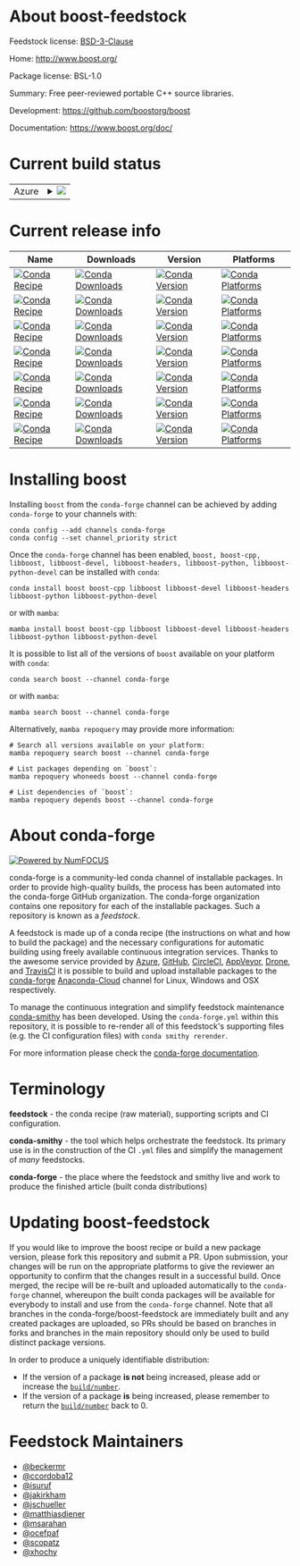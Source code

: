 About boost-feedstock
=====================

Feedstock license: [BSD-3-Clause](https://github.com/conda-forge/boost-feedstock/blob/main/LICENSE.txt)

Home: http://www.boost.org/

Package license: BSL-1.0

Summary: Free peer-reviewed portable C++ source libraries.

Development: https://github.com/boostorg/boost

Documentation: https://www.boost.org/doc/

Current build status
====================


<table>
    
  <tr>
    <td>Azure</td>
    <td>
      <details>
        <summary>
          <a href="https://dev.azure.com/conda-forge/feedstock-builds/_build/latest?definitionId=107&branchName=main">
            <img src="https://dev.azure.com/conda-forge/feedstock-builds/_apis/build/status/boost-feedstock?branchName=main">
          </a>
        </summary>
        <table>
          <thead><tr><th>Variant</th><th>Status</th></tr></thead>
          <tbody><tr>
              <td>linux_64</td>
              <td>
                <a href="https://dev.azure.com/conda-forge/feedstock-builds/_build/latest?definitionId=107&branchName=main">
                  <img src="https://dev.azure.com/conda-forge/feedstock-builds/_apis/build/status/boost-feedstock?branchName=main&jobName=linux&configuration=linux%20linux_64_" alt="variant">
                </a>
              </td>
            </tr><tr>
              <td>linux_aarch64</td>
              <td>
                <a href="https://dev.azure.com/conda-forge/feedstock-builds/_build/latest?definitionId=107&branchName=main">
                  <img src="https://dev.azure.com/conda-forge/feedstock-builds/_apis/build/status/boost-feedstock?branchName=main&jobName=linux&configuration=linux%20linux_aarch64_" alt="variant">
                </a>
              </td>
            </tr><tr>
              <td>linux_ppc64le</td>
              <td>
                <a href="https://dev.azure.com/conda-forge/feedstock-builds/_build/latest?definitionId=107&branchName=main">
                  <img src="https://dev.azure.com/conda-forge/feedstock-builds/_apis/build/status/boost-feedstock?branchName=main&jobName=linux&configuration=linux%20linux_ppc64le_" alt="variant">
                </a>
              </td>
            </tr><tr>
              <td>osx_64</td>
              <td>
                <a href="https://dev.azure.com/conda-forge/feedstock-builds/_build/latest?definitionId=107&branchName=main">
                  <img src="https://dev.azure.com/conda-forge/feedstock-builds/_apis/build/status/boost-feedstock?branchName=main&jobName=osx&configuration=osx%20osx_64_" alt="variant">
                </a>
              </td>
            </tr><tr>
              <td>osx_arm64</td>
              <td>
                <a href="https://dev.azure.com/conda-forge/feedstock-builds/_build/latest?definitionId=107&branchName=main">
                  <img src="https://dev.azure.com/conda-forge/feedstock-builds/_apis/build/status/boost-feedstock?branchName=main&jobName=osx&configuration=osx%20osx_arm64_" alt="variant">
                </a>
              </td>
            </tr><tr>
              <td>win_64</td>
              <td>
                <a href="https://dev.azure.com/conda-forge/feedstock-builds/_build/latest?definitionId=107&branchName=main">
                  <img src="https://dev.azure.com/conda-forge/feedstock-builds/_apis/build/status/boost-feedstock?branchName=main&jobName=win&configuration=win%20win_64_" alt="variant">
                </a>
              </td>
            </tr>
          </tbody>
        </table>
      </details>
    </td>
  </tr>
</table>

Current release info
====================

| Name | Downloads | Version | Platforms |
| --- | --- | --- | --- |
| [![Conda Recipe](https://img.shields.io/badge/recipe-boost-green.svg)](https://anaconda.org/conda-forge/boost) | [![Conda Downloads](https://img.shields.io/conda/dn/conda-forge/boost.svg)](https://anaconda.org/conda-forge/boost) | [![Conda Version](https://img.shields.io/conda/vn/conda-forge/boost.svg)](https://anaconda.org/conda-forge/boost) | [![Conda Platforms](https://img.shields.io/conda/pn/conda-forge/boost.svg)](https://anaconda.org/conda-forge/boost) |
| [![Conda Recipe](https://img.shields.io/badge/recipe-boost--cpp-green.svg)](https://anaconda.org/conda-forge/boost-cpp) | [![Conda Downloads](https://img.shields.io/conda/dn/conda-forge/boost-cpp.svg)](https://anaconda.org/conda-forge/boost-cpp) | [![Conda Version](https://img.shields.io/conda/vn/conda-forge/boost-cpp.svg)](https://anaconda.org/conda-forge/boost-cpp) | [![Conda Platforms](https://img.shields.io/conda/pn/conda-forge/boost-cpp.svg)](https://anaconda.org/conda-forge/boost-cpp) |
| [![Conda Recipe](https://img.shields.io/badge/recipe-libboost-green.svg)](https://anaconda.org/conda-forge/libboost) | [![Conda Downloads](https://img.shields.io/conda/dn/conda-forge/libboost.svg)](https://anaconda.org/conda-forge/libboost) | [![Conda Version](https://img.shields.io/conda/vn/conda-forge/libboost.svg)](https://anaconda.org/conda-forge/libboost) | [![Conda Platforms](https://img.shields.io/conda/pn/conda-forge/libboost.svg)](https://anaconda.org/conda-forge/libboost) |
| [![Conda Recipe](https://img.shields.io/badge/recipe-libboost--devel-green.svg)](https://anaconda.org/conda-forge/libboost-devel) | [![Conda Downloads](https://img.shields.io/conda/dn/conda-forge/libboost-devel.svg)](https://anaconda.org/conda-forge/libboost-devel) | [![Conda Version](https://img.shields.io/conda/vn/conda-forge/libboost-devel.svg)](https://anaconda.org/conda-forge/libboost-devel) | [![Conda Platforms](https://img.shields.io/conda/pn/conda-forge/libboost-devel.svg)](https://anaconda.org/conda-forge/libboost-devel) |
| [![Conda Recipe](https://img.shields.io/badge/recipe-libboost--headers-green.svg)](https://anaconda.org/conda-forge/libboost-headers) | [![Conda Downloads](https://img.shields.io/conda/dn/conda-forge/libboost-headers.svg)](https://anaconda.org/conda-forge/libboost-headers) | [![Conda Version](https://img.shields.io/conda/vn/conda-forge/libboost-headers.svg)](https://anaconda.org/conda-forge/libboost-headers) | [![Conda Platforms](https://img.shields.io/conda/pn/conda-forge/libboost-headers.svg)](https://anaconda.org/conda-forge/libboost-headers) |
| [![Conda Recipe](https://img.shields.io/badge/recipe-libboost--python-green.svg)](https://anaconda.org/conda-forge/libboost-python) | [![Conda Downloads](https://img.shields.io/conda/dn/conda-forge/libboost-python.svg)](https://anaconda.org/conda-forge/libboost-python) | [![Conda Version](https://img.shields.io/conda/vn/conda-forge/libboost-python.svg)](https://anaconda.org/conda-forge/libboost-python) | [![Conda Platforms](https://img.shields.io/conda/pn/conda-forge/libboost-python.svg)](https://anaconda.org/conda-forge/libboost-python) |
| [![Conda Recipe](https://img.shields.io/badge/recipe-libboost--python--devel-green.svg)](https://anaconda.org/conda-forge/libboost-python-devel) | [![Conda Downloads](https://img.shields.io/conda/dn/conda-forge/libboost-python-devel.svg)](https://anaconda.org/conda-forge/libboost-python-devel) | [![Conda Version](https://img.shields.io/conda/vn/conda-forge/libboost-python-devel.svg)](https://anaconda.org/conda-forge/libboost-python-devel) | [![Conda Platforms](https://img.shields.io/conda/pn/conda-forge/libboost-python-devel.svg)](https://anaconda.org/conda-forge/libboost-python-devel) |

Installing boost
================

Installing `boost` from the `conda-forge` channel can be achieved by adding `conda-forge` to your channels with:

```
conda config --add channels conda-forge
conda config --set channel_priority strict
```

Once the `conda-forge` channel has been enabled, `boost, boost-cpp, libboost, libboost-devel, libboost-headers, libboost-python, libboost-python-devel` can be installed with `conda`:

```
conda install boost boost-cpp libboost libboost-devel libboost-headers libboost-python libboost-python-devel
```

or with `mamba`:

```
mamba install boost boost-cpp libboost libboost-devel libboost-headers libboost-python libboost-python-devel
```

It is possible to list all of the versions of `boost` available on your platform with `conda`:

```
conda search boost --channel conda-forge
```

or with `mamba`:

```
mamba search boost --channel conda-forge
```

Alternatively, `mamba repoquery` may provide more information:

```
# Search all versions available on your platform:
mamba repoquery search boost --channel conda-forge

# List packages depending on `boost`:
mamba repoquery whoneeds boost --channel conda-forge

# List dependencies of `boost`:
mamba repoquery depends boost --channel conda-forge
```


About conda-forge
=================

[![Powered by
NumFOCUS](https://img.shields.io/badge/powered%20by-NumFOCUS-orange.svg?style=flat&colorA=E1523D&colorB=007D8A)](https://numfocus.org)

conda-forge is a community-led conda channel of installable packages.
In order to provide high-quality builds, the process has been automated into the
conda-forge GitHub organization. The conda-forge organization contains one repository
for each of the installable packages. Such a repository is known as a *feedstock*.

A feedstock is made up of a conda recipe (the instructions on what and how to build
the package) and the necessary configurations for automatic building using freely
available continuous integration services. Thanks to the awesome service provided by
[Azure](https://azure.microsoft.com/en-us/services/devops/), [GitHub](https://github.com/),
[CircleCI](https://circleci.com/), [AppVeyor](https://www.appveyor.com/),
[Drone](https://cloud.drone.io/welcome), and [TravisCI](https://travis-ci.com/)
it is possible to build and upload installable packages to the
[conda-forge](https://anaconda.org/conda-forge) [Anaconda-Cloud](https://anaconda.org/)
channel for Linux, Windows and OSX respectively.

To manage the continuous integration and simplify feedstock maintenance
[conda-smithy](https://github.com/conda-forge/conda-smithy) has been developed.
Using the ``conda-forge.yml`` within this repository, it is possible to re-render all of
this feedstock's supporting files (e.g. the CI configuration files) with ``conda smithy rerender``.

For more information please check the [conda-forge documentation](https://conda-forge.org/docs/).

Terminology
===========

**feedstock** - the conda recipe (raw material), supporting scripts and CI configuration.

**conda-smithy** - the tool which helps orchestrate the feedstock.
                   Its primary use is in the construction of the CI ``.yml`` files
                   and simplify the management of *many* feedstocks.

**conda-forge** - the place where the feedstock and smithy live and work to
                  produce the finished article (built conda distributions)


Updating boost-feedstock
========================

If you would like to improve the boost recipe or build a new
package version, please fork this repository and submit a PR. Upon submission,
your changes will be run on the appropriate platforms to give the reviewer an
opportunity to confirm that the changes result in a successful build. Once
merged, the recipe will be re-built and uploaded automatically to the
`conda-forge` channel, whereupon the built conda packages will be available for
everybody to install and use from the `conda-forge` channel.
Note that all branches in the conda-forge/boost-feedstock are
immediately built and any created packages are uploaded, so PRs should be based
on branches in forks and branches in the main repository should only be used to
build distinct package versions.

In order to produce a uniquely identifiable distribution:
 * If the version of a package **is not** being increased, please add or increase
   the [``build/number``](https://docs.conda.io/projects/conda-build/en/latest/resources/define-metadata.html#build-number-and-string).
 * If the version of a package **is** being increased, please remember to return
   the [``build/number``](https://docs.conda.io/projects/conda-build/en/latest/resources/define-metadata.html#build-number-and-string)
   back to 0.

Feedstock Maintainers
=====================

* [@beckermr](https://github.com/beckermr/)
* [@ccordoba12](https://github.com/ccordoba12/)
* [@isuruf](https://github.com/isuruf/)
* [@jakirkham](https://github.com/jakirkham/)
* [@jschueller](https://github.com/jschueller/)
* [@matthiasdiener](https://github.com/matthiasdiener/)
* [@msarahan](https://github.com/msarahan/)
* [@ocefpaf](https://github.com/ocefpaf/)
* [@scopatz](https://github.com/scopatz/)
* [@xhochy](https://github.com/xhochy/)

